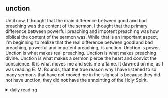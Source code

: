 ## unction

Until now, I thought that the main difference between good and bad preaching was the content of the sermon. I thought that the primary difference between powerful preaching and impotent preaching was how biblical the content of the sermon was. While that is an important aspect, I'm beginning to realize that the real difference between good and bad preaching, powerful and impotent preaching, is unction. Unction is power. Unction is what makes real preaching. Unction is what makes preaching divine. Unction is what makes a sermon pierce the heart and convict the conscience. It is what moves me and sets me aflame. It dawned on me, as I was reading E. M. Bounds, that the true reason why I have listened to so many sermons that have not moved me in the slighest is because they did not have unction, they did not have the annointing of the Holy Spirit.

<details markdown="1">
<summary>daily reading</summary>

| {{ page.date | date: "%B %-d, %Y" }} |
| :-------------: |
| [Judg. 9; Acts 13; Jer. 22; Mark 8]({% link _Bible/Bible-year-1.md %}) |
| [BC 37; HC 126-129; CD Conclusion]({% link _three_forms/three-forms-month-1.md %}) |
| [The Nicene Creed](https://threeforms.org/the-nicene-creed/) |

</details>